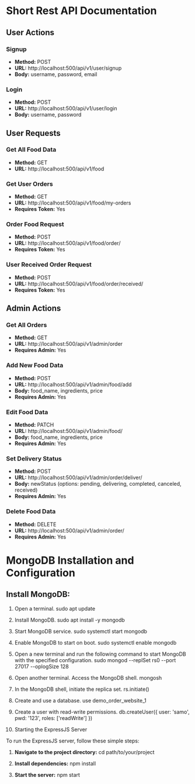 # Short Rest API Documentation

## User Actions

### Signup

- **Method:** POST
- **URL:** http://localhost:500/api/v1/user/signup
- **Body:** username, password, email

### Login

- **Method:** POST
- **URL:** http://localhost:500/api/v1/user/login
- **Body:** username, password

## User Requests

### Get All Food Data

- **Method:** GET
- **URL:** http://localhost:500/api/v1/food

### Get User Orders

- **Method:** GET
- **URL:** http://localhost:500/api/v1/food/my-orders
- **Requires Token:** Yes

### Order Food Request

- **Method:** POST
- **URL:** http://localhost:500/api/v1/food/order/<food ID>
- **Requires Token:** Yes

### User Received Order Request

- **Method:** POST
- **URL:** http://localhost:500/api/v1/food/order/received/<food ID>
- **Requires Token:** Yes

## Admin Actions

### Get All Orders

- **Method:** GET
- **URL:** http://localhost:500/api/v1/admin/order
- **Requires Admin:** Yes

### Add New Food Data

- **Method:** POST
- **URL:** http://localhost:500/api/v1/admin/food/add
- **Body:** food_name, ingredients, price
- **Requires Admin:** Yes

### Edit Food Data

- **Method:** PATCH
- **URL:** http://localhost:500/api/v1/admin/food/<food ID>
- **Body:** food_name, ingredients, price
- **Requires Admin:** Yes

### Set Delivery Status

- **Method:** POST
- **URL:** http://localhost:500/api/v1/admin/order/deliver/<food ID>
- **Body:** newStatus (options: pending, delivering, completed, canceled, received)
- **Requires Admin:** Yes

### Delete Food Data

- **Method:** DELETE
- **URL:** http://localhost:500/api/v1/admin/order/<food ID>
- **Requires Admin:** Yes

# MongoDB Installation and Configuration

## Install MongoDB:

1. Open a terminal.
sudo apt update

2. Install MongoDB.
sudo apt install -y mongodb

3. Start MongoDB service.
sudo systemctl start mongodb

4. Enable MongoDB to start on boot.
sudo systemctl enable mongodb

5. Open a new terminal and run the following command to start MongoDB with the specified configuration.
sudo mongod --replSet rs0 --port 27017 --oplogSize 128

6. Open another terminal.
Access the MongoDB shell.
mongosh

7. In the MongoDB shell, initiate the replica set.
rs.initiate()

8. Create and use a database.
use demo_order_website_1

9. Create a user with read-write permissions.
db.createUser({ user: 'samo', pwd: '123', roles: ['readWrite'] })

10. Starting the ExpressJS Server

To run the ExpressJS server, follow these simple steps:

1. **Navigate to the project directory:**
   cd path/to/your/project

2. **Install dependencies:**
   npm install

3. **Start the server:**
   npm start
